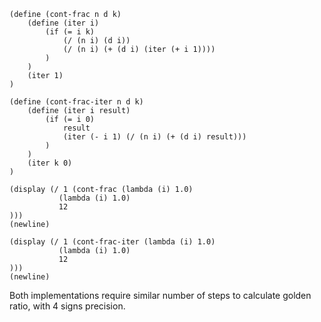 ```
(define (cont-frac n d k) 
    (define (iter i)
        (if (= i k)
            (/ (n i) (d i))
            (/ (n i) (+ (d i) (iter (+ i 1))))
        )
    )
    (iter 1)
)

(define (cont-frac-iter n d k) 
    (define (iter i result)
        (if (= i 0)
            result
            (iter (- i 1) (/ (n i) (+ (d i) result)))
        )
    )
    (iter k 0)
)

(display (/ 1 (cont-frac (lambda (i) 1.0)
           (lambda (i) 1.0)
           12
)))
(newline)

(display (/ 1 (cont-frac-iter (lambda (i) 1.0)
           (lambda (i) 1.0)
           12
)))
(newline)
```

Both implementations require similar number of steps to calculate golden ratio, with 4 signs precision.
